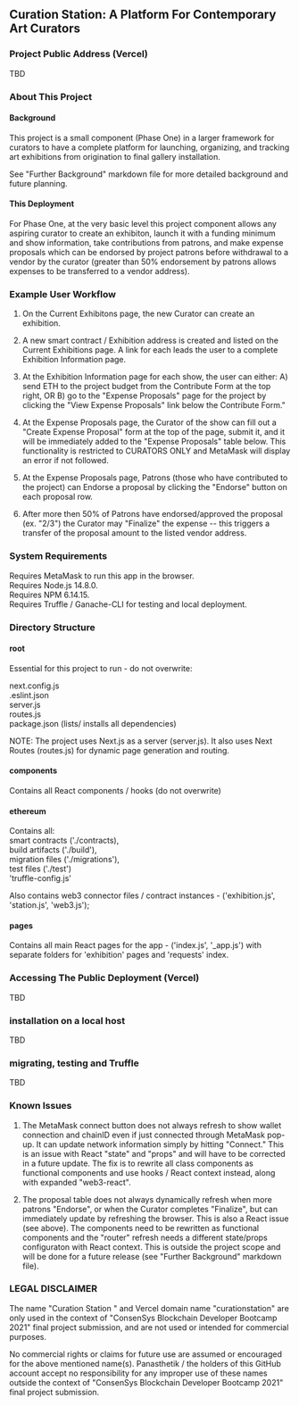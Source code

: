 
## Curation Station: A Platform For Contemporary Art Curators


### Project Public Address (Vercel)
TBD

### About This Project 

#### Background  
    
This project is a small component (Phase One) in a larger framework for curators to have a complete platform for launching, organizing, and tracking art exhibitions from origination to final gallery installation.

See "Further Background" markdown file for more detailed background and future planning.
  
#### This Deployment  
    
For Phase One, at the very basic level this project component allows any aspiring curator to create an exhibiton, launch it with a funding minimum and show information, take contributions from patrons, and make expense proposals which can be endorsed by project patrons before withdrawal to a vendor by the curator (greater than 50% endorsement by patrons allows expenses to be transferred to a vendor address). 

### Example User Workflow

1) On the Current Exhibitons page, the new Curator can create an exhibition.
     
2) A new smart contract / Exhibition address is created and listed on the Current Exhibitions page. A link for each leads the user to a complete Exhibition Information page.
  
3) At the Exhibition Information page for each show, the user can either: A) send ETH to the project budget from the Contribute Form at the top right, OR B) go to the "Expense Proposals" page for the project by clicking the "View Expense Proposals" link below the Contribute Form."
  
4) At the Expense Proposals page, the Curator of the show can fill out a "Create Expense Proposal" form at the top of the page, submit it, and it will be immediately added to the "Expense Proposals" table below. This functionality is restricted to CURATORS ONLY and MetaMask will display an error if not followed.
   
5) At the Expense Proposals page, Patrons (those who have contributed to the project) can Endorse a proposal by clicking the "Endorse" button on each proposal row.

6) After more then 50% of Patrons have endorsed/approved the proposal (ex. "2/3") the Curator may "Finalize" the expense -- this triggers a transfer of the proposal amount to the listed vendor address.  
     
### System Requirements
Requires MetaMask to run this app in the browser.   
Requires Node.js 14.8.0.   
Requires NPM 6.14.15.   
Requires Truffle / Ganache-CLI for testing and local deployment.  



### Directory Structure
#### root

Essential for this project to run - do not overwrite:

next.config.js   
.eslint.json   
server.js    
routes.js   
package.json (lists/ installs all dependencies)   
  
NOTE:  The project uses Next.js as a server (server.js). It also uses Next Routes (routes.js) for dynamic page generation and routing.

#### components

Contains all React components / hooks (do not overwrite)

#### ethereum 

Contains all:    
smart contracts ('./contracts),     
build artifacts ('./build'),    
migration files ('./migrations'),    
test files ('./test')    
'truffle-config.js'  
     
Also contains web3 connector files / contract instances - ('exhibition.js', 'station.js', 'web3.js');

#### pages

Contains all main React pages for the app - ('index.js', '_app.js') with separate folders for 'exhibition' pages and 'requests' index.

### Accessing The Public Deployment (Vercel)
TBD

### installation on a local host
TBD


### migrating, testing and Truffle
TBD

### Known Issues
1) The MetaMask connect button does not always refresh to show wallet connection and chainID even if just connected through MetaMask pop-up.  It can update network information simply by hitting "Connect." This is an issue with React "state" and "props" and will have to be corrected in a future update. The fix is to rewrite all class components as functional components and use hooks / React context instead, along with expanded "web3-react".    
     
2) The proposal table does not always dynamically refresh when more patrons "Endorse", or when the Curator completes "Finalize", but can immediately update by refreshing the browser. This is also a React issue (see above). The components need to be rewritten as functional components and the "router" refresh needs a different state/props configuraton with React context. This is outside the project scope and will be done for a future release (see "Further Background" markdown file). 

### LEGAL DISCLAIMER
The name "Curation Station " and Vercel domain name "curationstation" are only used in the context of "ConsenSys Blockchain Developer Bootcamp 2021" final project submission, and are not used or intended for commercial purposes.   

No commercial rights or claims for future use are assumed or encouraged for the above mentioned name(s). Panasthetik / the holders of this GitHub account accept no responsibility for any improper use of these names outside the context of "ConsenSys Blockchain Developer Bootcamp 2021" final project submission.

